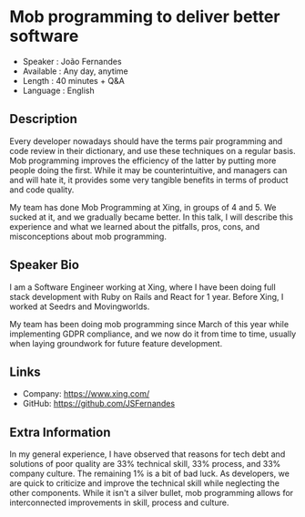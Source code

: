 Mob programming to deliver better software
=========================

* Speaker   : João Fernandes
* Available : Any day, anytime
* Length    : 40 minutes + Q&A
* Language  : English

Description
-----------

Every developer nowadays should have the terms pair programming and code review in their dictionary, and use these techniques on a regular basis. Mob programming improves the efficiency of the latter by putting more people doing the first. While it may be counterintuitive, and managers can and will hate it, it provides some very tangible benefits in terms of product and code quality.

My team has done Mob Programming at Xing, in groups of 4 and 5. We sucked at it, and we gradually became better. In this talk, I will describe this experience and what we learned about the pitfalls, pros, cons, and misconceptions about mob programming.

Speaker Bio
-----------

I am a Software Engineer working at Xing, where I have been doing full stack development with Ruby on Rails and React for 1 year. Before Xing, I worked at Seedrs and Movingworlds.

My team has been doing mob programming since March of this year while implementing GDPR compliance, and we now do it from time to time, usually when laying groundwork for future feature development.

Links
-----

* Company: https://www.xing.com/
* GitHub: https://github.com/JSFernandes

Extra Information
-----------------

In my general experience, I have observed that reasons for tech debt and solutions of poor quality are 33% technical skill, 33% process, and 33% company culture. The remaining 1% is a bit of bad luck. As developers, we are quick to criticize and improve the technical skill while neglecting the other components. While it isn't a silver bullet, mob programming allows for interconnected improvements in skill, process and culture.

